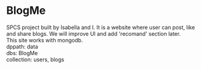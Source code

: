 # BlogMe
SPCS project built by Isabella and I. It is a website where user can post, like and share blogs. We will improve UI and add 'recomand' section later.  
This site works with mongodb.  
dppath: data  
dbs: BlogMe  
collection: users, blogs
